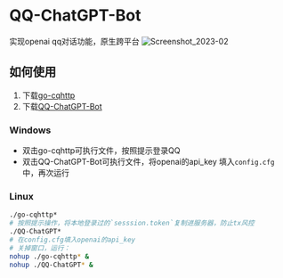 # QQ-ChatGPT-Bot
实现openai qq对话功能，原生跨平台
![Screenshot_2023-02](https://s2.loli.net/2023/02/16/zJXgnOxRY1w4jZE.jpg)

## 如何使用
1. 下载[go-cqhttp](https://github.com/Mrs4s/go-cqhttp/releases)
2. 下载[QQ-ChatGPT-Bot](https://github.com/SuInk/QQ-ChatGPT-Bot/releases)
### Windows
* 双击go-cqhttp可执行文件，按照提示登录QQ
* 双击QQ-ChatGPT-Bot可执行文件，将openai的api_key 填入`config.cfg`中，再次运行
### Linux
```bash
./go-cqhttp*
# 按照提示操作，将本地登录过的`sesssion.token`复制进服务器，防止tx风控
./QQ-ChatGPT*
# 在config.cfg填入openai的api_key 
# 关掉窗口，运行：
nohup ./go-cqhttp* &
nohup ./QQ-ChatGPT* &
```
